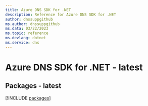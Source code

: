 ```yaml
---
title: Azure DNS SDK for .NET
description: Reference for Azure DNS SDK for .NET
author: dnssuppgithub
ms.author: dnssuppgithub
ms.data: 03/22/2023
ms.topic: reference
ms.devlang: dotnet
ms.service: dns
---
```

# Azure DNS SDK for .NET - latest
## Packages - latest
[!INCLUDE [packages](dns-index.md)]